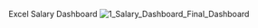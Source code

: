 Excel Salary Dashboard
![1_Salary_Dashboard_Final_Dashboard](https://github.com/user-attachments/assets/490884ea-001c-40fc-a337-4b03eb082d8e)

